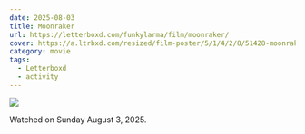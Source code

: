 ```yaml
---
date: 2025-08-03
title: Moonraker
url: https://letterboxd.com/funkylarma/film/moonraker/
cover: https://a.ltrbxd.com/resized/film-poster/5/1/4/2/8/51428-moonraker-0-600-0-900-crop.jpg?v=8c58c631a9
category: movie
tags:
  - Letterboxd
  - activity
---
```


![](https://a.ltrbxd.com/resized/film-poster/5/1/4/2/8/51428-moonraker-0-600-0-900-crop.jpg?v=8c58c631a9)

Watched on Sunday August 3, 2025.
